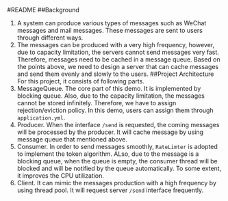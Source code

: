 #README
##Background
1. A system can produce various types of messages such as WeChat messages and mail messages. These messages are sent to users through different ways.
2. The messages can be produced with a very high frequency, however, due to capacity limitation, the servers cannot send messages very fast. Therefore, messages need to be cached in a message queue.
Based on the points above, we need to design a server that can cache messages and send them evenly and slowly to the users.
##Project Architecture
For this project, it consists of following parts.
1. MessageQueue. The core part of this demo. It is implemented by blocking queue. Also, due to the capacity limitation, the messages cannot be stored infinitely. Therefore, we have to assign
rejection/eviction policy. In this demo, users can assign them through `application.yml`.
2. Producer. When the interface `/send` is requested, the coming messages will be processed by the producer. It will cache message by using message queue that mentioned above.
3. Consumer. In order to send messages smoothly, `RateLimter` is adopted to implement the token algorithm. ALso, due to the message is a blocking queue, when the queue is empty, the consumer thread will be blocked and will be notified by the queue automatically. To some extent, it improves the CPU utilization.
4. Client. It can mimic the messages production with a high frequency by using thread pool. It will request server `/send` interface frequently.

